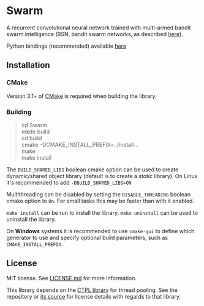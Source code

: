 # Swarm

A recurrent convolutional neural network trained with multi-armed bandit swarm intelligence (BSN, bandit swarm networks, as described [here](https://twistedkeyboardsoftware.com/?p=147)).

Python bindings (recommended) available [here](https://github.com/222464/PySwarm)

## Installation

### CMake

Version 3.1+ of [CMake](https://cmake.org/) is required when building the library.

### Building

> cd Swarm  
> mkdir build  
> cd build  
> cmake -DCMAKE_INSTALL_PREFIX=../install ..  
> make  
> make install

The `BUILD_SHARED_LIBS` boolean cmake option can be used to create dynamic/shared object library (default is to create a _static_ library). On Linux it's recommended to add `-DBUILD_SHARED_LIBS=ON`

Multithreading can be disabled by setting the `DISABLE_THREADING` boolean cmake option to `On`. For small tasks this may be faster than with it enabled.

`make install` can be run to install the library. `make uninstall` can be used to uninstall the library.

On **Windows** systems it is recommended to use `cmake-gui` to define which generator to use and specify optional build parameters, such as `CMAKE_INSTALL_PREFIX`.

## License

MIT license. See [LICENSE.md](./LICENSE.md) for more information.

This library depends on the [CTPL library](https://github.com/vit-vit/CTPL) for thread pooling.
See the repository or [its source](./source/ThreadPool.h) for license details with regards to that library.